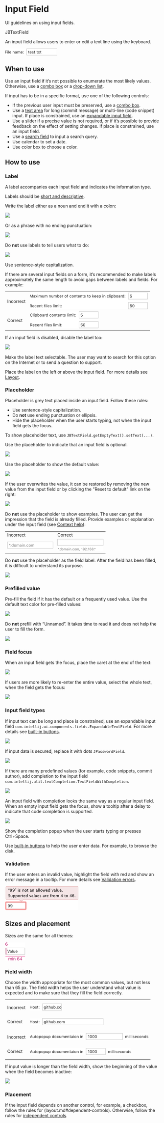 <!-- Copyright 2000-2024 JetBrains s.r.o. and contributors. Use of this source code is governed by the Apache 2.0 license. -->

# Input Field

<link-summary>UI guidelines on using input fields.</link-summary>

<tldr>JBTextField</tldr>

An input field allows users to enter or edit a text line using the keyboard.

![](../../../images/ui/input_field/example.png)


## When to use

Use an input field if it’s not possible to enumerate the most likely values. Otherwise, use a [combo
 box](combo_box.md) or a [drop-down list](drop_down.md).

If input has to be in a specific format, use one of the following controls:

* If the previous user input must be preserved, use a [combo box](combo_box.md).
* Use a [text area](text_area.md) for long (commit message) or multi-line (code snippet) input. If place is constrained, use an [expandable input field](#input-field-types).
* Use a slider if a precise value is not required, or if it’s possible to provide feedback on the effect of setting changes. If place is constrained, use an input field.
* Use a [search field](search_field.md) to input a search query.
* Use calendar to set a date.
* Use color box to choose a color.


## How to use

### Label

A label accompanies each input field and indicates the information type.

Labels should be [short and descriptive](writing_short.md).

Write the label either as a noun and end it with a colon:

![](label_noun.png)

Or as a phrase with no ending punctuation:

![](label_sentence.png)


Do **not** use labels to tell users what to do:

![](user_action.png)

Use sentence-style capitalization.

If there are several input fields on a form, it’s recommended to make labels approximately the same length to avoid gaps between labels and fields. For example:

<table style="header-column">
    <tr>
        <td> <p>Incorrect</p> </td>
        <td> <img src="../../../images/ui/input_field/several_labels_length.png" /> </td>
    </tr>
    <tr>
        <td> <p>Correct</p> </td>
        <td> <img src="../../../images/ui/input_field/several_labels_length_1.png" /> </td>
    </tr>
</table>

If an input field is disabled, disable the label too:

![](label_disabled.png)

Make the label text selectable. The user may want to search for this option on the Internet or to send a question to support.

Place the label on the left or above the input field. For more details see [Layout](layout.md).


### Placeholder
Placeholder is grey text placed inside an input field. Follow these rules:
* Use sentence-style capitalization.
* Do **not** use ending punctuation or ellipsis.
* Hide the placeholder when the user starts typing, not when the input field gets the focus.

To show placeholder text, use `JBTextField.getEmptyText().setText(...)`.

Use the placeholder to indicate that an input field is optional.

![](placeholder_optional.png)

Use the placeholder to show the default value:

![](placeholder_default.png)

If the user overwrites the value, it can be restored by removing the new value from the input field or by clicking the "Reset to default" link on the right:

![](placeholder_reset.png)

Do **not** use the placeholder to show examples. The user can get the impression that the field is already filled. Provide examples or explanation under the input field (see [Context help](context_help.md)):

<table>
    <tr>
        <td>Incorrect</td>
        <td>Correct</td>
    </tr>
    <tr>
        <td> <img src="../../../images/ui/input_field/placeholder_examples.png" /> </td>
        <td> <img src="../../../images/ui/input_field/placeholder_examples_1.png" /> </td>
    </tr>
</table>

Do **not** use the placeholder as the field label. After the field has been filled, it is difficult to understand its purpose.

![](placeholder_label.png)

### Prefilled value
Pre-fill the field if it has the default or a frequently used value. Use the default text color for pre-filled values:

![](prefill.png)

Do **not** prefill with “Unnamed”. It takes time to read it and does not help the user to fill the form.

![](prefill_unnamed.png)

### Field focus
When an input field gets the focus, place the caret at the end of the text:

![](focus_end.png)

If users are more likely to re-enter the entire value, select the whole text, when the field gets the focus:

![](focus_all.png)


### Input field types

If input text can be long and place is constrained, use an expandable input field `com.intellij.ui.components.fields.ExpandableTextField`. For more details see [built-in buttons](built_in_button.md#expand-field).

![](expandable_1.png)

If input data is secured, replace it with dots `JPasswordField`.

![](password.png)

If there are many predefined values (for example, code snippets, commit author), add completion to the input field `com.intellij.util.textCompletion.TextFieldWithCompletion`.

![](completion.png)

An input field with completion looks the same way as a regular input field. When an empty input field gets the focus, show a tooltip after a delay to indicate that code completion is supported.

![](completion_tooltip.png)

<p>Show the completion popup when the user starts typing or presses <shortcut>Ctrl+Space</shortcut>.
</p>

Use [built-in buttons](built_in_button.md) to help the user enter data. For example,
to browse the disk.


### Validation
If the user enters an invalid value, highlight the field with red and show an error message in a tooltip. For more details see [Validation errors](validation_errors.md).

![](../../../images/ui/input_field/error.png)


## Sizes and placement

Sizes are the same for all themes:

![](../../../images/ui/input_field/sizes.png)

### Field width

Choose the width appropriate for the most common values, but not less than 65 px. The field width helps the user understand what value is expected and to make sure that they fill the field correctly.

<table style="header-column">
    <tr>
        <td> <p>Incorrect</p> </td>
        <td> <img src="../../../images/ui/input_field/size_1.png" /> </td>
    </tr>
    <tr>
        <td> <p style="margin-top: 10px;">Correct</p> </td>
        <td> <img src="../../../images/ui/input_field/size_2.png"/> </td>
    </tr>
    <tr>
        <td> <p>Incorrect</p> </td>
        <td> <img src="../../../images/ui/input_field/size_3.png" /> </td>
    </tr>
    <tr>
        <td> <p style="margin-top: 10px;">Correct </p> </td>
        <td> <img src="../../../images/ui/input_field/size_4.png" /> </td>
    </tr>
</table>


If input value is longer than the field width, show the beginning of the value when the field becomes inactive:

![](size_long_name.png)

### Placement

If the input field depends on another control, for example, a checkbox, follow the rules for (layout.md#dependent-controls). Otherwise, follow the rules for [independent controls](layout.md#independent-controls).

<!--
![](../../../images/ui/input_field/sizes_label.png)

![](../../../images/ui/input_field/sizes_button.png)

![](../../../images/ui/input_field/sizes_several.png)
-->
